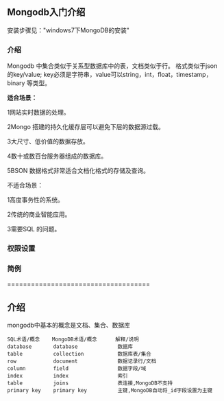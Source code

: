 ## Mongodb入门介绍

安装步骤见："windows7下MongoDB的安装"

### 介绍
Mongodb 中集合类似于关系型数据库中的表，文档类似于行。
格式类似于json的key/value;
key必须是字符串，value可以string，int，float，timestamp，binary 等类型。

**适合场景：**

1网站实时数据的处理。

2Mongo 搭建的持久化缓存层可以避免下层的数据源过载。

3大尺寸、低价值的数据存放。

4数十或数百台服务器组成的数据库。

5BSON 数据格式非常适合文档化格式的存储及查询。

不适合场景：

1高度事务性的系统。

2传统的商业智能应用。

3需要SQL 的问题。

### 权限设置

### 简例

====================================
## 介绍

mongodb中基本的概念是文档、集合、数据库

	SQL术语/概念	MongoDB术语/概念	  解释/说明
	database	   database				数据库
	table		   collection			数据库表/集合
	row			   document				数据记录行/文档
	column		   field				数据字段/域
	index		   index				索引
	table 		   joins	        	表连接,MongoDB不支持
	primary key	   primary key	        主键,MongoDB自动将_id字段设置为主键